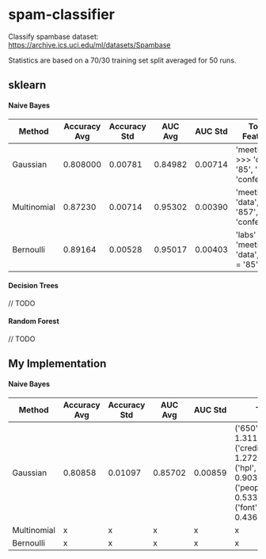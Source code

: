 # spam-classifier
Classify spambase dataset: https://archive.ics.uci.edu/ml/datasets/Spambase

Statistics are based on a 70/30 training set split averaged for 50 runs.
## sklearn
#### Naive Bayes
| Method | Accuracy Avg | Accuracy Std | AUC Avg | AUC Std | Top 5 Features |
| --- | --- | --- | --- | --- | --- |
| Gaussian | 0.808000 | 0.00781 | 0.84982 | 0.00714 | 'meeting' >>> 'data', '85', 'labs', 'conference' |
| Multinomial | 0.87230 | 0.00714 | 0.95302 | 0.00390 | 'meeting', 'data', '857', 'labs', 'conference' |
| Bernoulli | 0.89164 | 0.00528 | 0.95017 | 0.00403 | 'labs' = 'meeting', 'data', '650' = '85' |

#### Decision Trees
// TODO

#### Random Forest
// TODO

## My Implementation
#### Naive Bayes
| Method | Accuracy Avg | Accuracy Std | AUC Avg | AUC Std | Top 5 Features |
| --- | --- | --- | --- | --- | --- |
| Gaussian | 0.80858 | 0.01097 | 0.85702 | 0.00859 | ('650', 1.311463539010707), ('credit', 1.272957674655788), ('hpl', 0.90324324324324312), ('people', 0.53365119836817931), ('font', 0.43681285058643571) |
| Multinomial | x | x | x | x | x |
| Bernoulli | x | x | x | x | x |